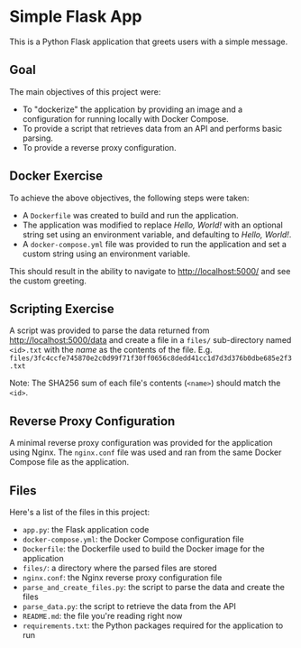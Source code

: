 # Simple Flask App

This is a Python Flask application that greets users with a simple message.

## Goal

The main objectives of this project were:

- To "dockerize" the application by providing an image and a configuration for running locally with Docker Compose.
- To provide a script that retrieves data from an API and performs basic parsing.
- To provide a reverse proxy configuration.

## Docker Exercise

To achieve the above objectives, the following steps were taken:

- A `Dockerfile` was created to build and run the application.
- The application was modified to replace _Hello, World!_ with an optional string set using an environment variable, and defaulting to _Hello, World!_.
- A `docker-compose.yml` file was provided to run the application and set a custom string using an environment variable.

This should result in the ability to navigate to <http://localhost:5000/> and see the custom greeting.

## Scripting Exercise

A script was provided to parse the data returned from <http://localhost:5000/data> and create a file in a `files/` sub-directory named `<id>.txt` with the _name_ as the contents of the file.
E.g. `files/3fc4ccfe745870e2c0d99f71f30ff0656c8dedd41cc1d7d3d376b0dbe685e2f3.txt`

Note: The SHA256 sum of each file's contents (`<name>`) should match the `<id>`.

## Reverse Proxy Configuration

A minimal reverse proxy configuration was provided for the application using Nginx. The `nginx.conf` file was used and ran from the same Docker Compose file as the application.

## Files

Here's a list of the files in this project:

- `app.py`: the Flask application code
- `docker-compose.yml`: the Docker Compose configuration file
- `Dockerfile`: the Dockerfile used to build the Docker image for the application
- `files/`: a directory where the parsed files are stored
- `nginx.conf`: the Nginx reverse proxy configuration file
- `parse_and_create_files.py`: the script to parse the data and create the files
- `parse_data.py`: the script to retrieve the data from the API
- `README.md`: the file you're reading right now
- `requirements.txt`: the Python packages required for the application to run
